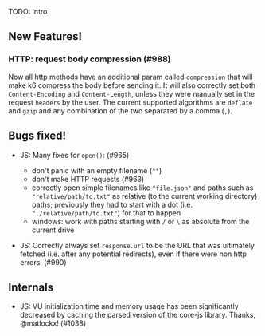 TODO: Intro

## New Features!

### HTTP: request body compression (#988)

Now all http methods have an additional param called `compression` that will make k6 compress the body before sending it. It will also correctly set both `Content-Encoding` and `Content-Length`, unless they were manually set in the request `headers` by the user. The current supported algorithms are `deflate` and `gzip` and any combination of the two separated by a comma (`,`).

## Bugs fixed!

* JS: Many fixes for `open()`: (#965)
  - don't panic with an empty filename (`""`)
  - don't make HTTP requests (#963)
  - correctly open simple filenames like `"file.json"` and paths such as `"relative/path/to.txt"` as relative (to the current working directory) paths; previously they had to start with a dot (i.e. `"./relative/path/to.txt"`) for that to happen
  - windows: work with paths starting with `/` or `\` as absolute from the current drive

* JS: Correctly always set `response.url` to be the URL that was ultimately fetched (i.e. after any potential redirects), even if there were non http errors. (#990)

## Internals

* JS: VU initialization time and memory usage has been significantly decreased by caching the parsed version of the core-js library. Thanks, @matlockx! (#1038)
